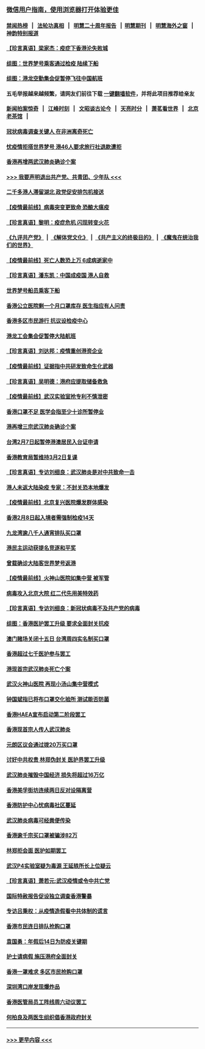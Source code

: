 ### [微信用户指南，使用浏览器打开体验更佳](https://github.com/gfw-breaker/banned-news1/blob/master/indexes/wechat-guide.md?t=0)
#### [禁闻热榜](热点新闻.md?t=0)  &nbsp;&nbsp;|&nbsp;&nbsp; [法轮功真相](https://github.com/gfw-breaker/truth/blob/master/README.md?t=0) &nbsp;&nbsp;|&nbsp;&nbsp; [明慧二十周年报告](https://github.com/gfw-breaker/mh-reports/blob/master/README.md?t=0) &nbsp;&nbsp;|&nbsp;&nbsp;[明慧期刊](https://github.com/gfw-breaker/mh-qikan) &nbsp;&nbsp;|&nbsp;&nbsp; [明慧海外之窗](https://github.com/gfw-breaker/mh-news/blob/master/README.md?t=0) &nbsp;&nbsp;|&nbsp;&nbsp; [神韵特别报道](https://github.com/gfw-breaker/mh-news/blob/master/shenyun.md?t=0)
#### [【珍言真语】梁家杰：疫症下香港沦失败城](../pages/nsc415/n11861588.md?t=02120222) 
#### [组图：世界梦号乘客通过检疫 陆续下船](../pages/nsc415/n11858302.md?t=02120222) 
#### [组图：港龙空勤集会促暂停飞往中国航班](../pages/nsc415/n11858190.md?t=02120222) 
#### 五毛举报越来越频繁，请网友们前往下载 [一键翻墙软件](https://github.com/gfw-breaker/ssr-accounts)，并将此项目推荐给亲友
#### [新闻拍案惊奇](https://github.com/gfw-breaker/banned-news1/blob/master/pages/link4.md) &nbsp;&nbsp;|&nbsp;&nbsp; [江峰时刻](https://github.com/gfw-breaker/banned-news1/blob/master/pages/link4.md) &nbsp;&nbsp;|&nbsp;&nbsp; [文昭谈古论今](https://github.com/gfw-breaker/banned-news1/blob/master/pages/link4.md) &nbsp;&nbsp;|&nbsp;&nbsp; [天亮时分](https://github.com/gfw-breaker/banned-news1/blob/master/pages/link4.md) &nbsp;&nbsp;|&nbsp;&nbsp; [萧茗看世界](https://github.com/gfw-breaker/banned-news1/blob/master/pages/link4.md) &nbsp;&nbsp;|&nbsp;&nbsp; [北京老茶馆](https://github.com/gfw-breaker/banned-news1/blob/master/pages/link4.md) &nbsp;&nbsp;|&nbsp;&nbsp; 
#### [冠状病毒调查关键人 在非洲离奇死亡](../pages/nsc415/n11859798.md?t=02120222) 
#### [忧疫情拒搭世界梦号 港46人要求旅行社退款遭拒](../pages/nsc415/n11859849.md?t=02120222) 
#### [香港再增两武汉肺炎确诊个案](../pages/nsc415/n11859833.md?t=02120222) 
#### [>>> 我要声明退出共产党、共青团、少年队 <<<](https://github.com/begood0513/goodnews/blob/master/quit/letter.md) 
#### [二千多港人滞留湖北 政党促安排包机接送](../pages/nsc415/n11859831.md?t=02120222) 
#### [【疫情最前线】病毒突变更致命 恐酿大瘟疫](../pages/nsc415/n11859604.md?t=02120222) 
#### [【珍言真语】黎明：疫症危机 闪现转变火花](../pages/nsc415/n11859199.md?t=02120222) 
#### [《九评共产党》](https://github.com/begood0513/9ping.md/blob/master/README.md) &nbsp;|&nbsp; [《解体党文化》](../../../../jtdwh.md/blob/master/README.md)  &nbsp;|&nbsp; [《共产主义的终极目的》](../../../../gczydzjmd.md/blob/master/README.md) &nbsp;|&nbsp; [《魔鬼在统治我们的世界》](../../../../mgztzwmdsj.md/blob/master/README.md) 
#### [【疫情最前线】死亡人数恐上万 6成病逝家中](../pages/nsc415/n11856687.md?t=02120222) 
#### [【珍言真语】潘东凯：中国成疫国 港人自救](../pages/nsc415/n11856962.md?t=02120222) 
#### [世界梦号船员乘客下船](../pages/nsc415/n11856883.md?t=02120222) 
#### [香港公立医院剩一个月口罩库存 医生指应有人问责](../pages/nsc415/n11856875.md?t=02120222) 
#### [香港多区市民游行 抗议设检疫中心](../pages/nsc415/n11856866.md?t=02120222) 
#### [港龙工会集会促暂停大陆航班](../pages/nsc415/n11856840.md?t=02120222) 
#### [【珍言真语】刘达邦：疫情重创港资企业](../pages/nsc415/n11854274.md?t=02120222) 
#### [【疫情最前线】证据指中共研发致命生化武器](../pages/nsc415/n11853087.md?t=02120222) 
#### [【珍言真语】吴明德：港府应提取储备救急](../pages/nsc415/n11852734.md?t=02120222) 
#### [【疫情最前线】武汉实验室抢专利不慎泄密](../pages/nsc415/n11850310.md?t=02120222) 
#### [香港口罩不足 医学会指至少十诊所暂停业](../pages/nsc415/n11850301.md?t=02120222) 
#### [港再增三宗武汉肺炎确诊个案](../pages/nsc415/n11850328.md?t=02120222) 
#### [台湾2月7日起暂停港澳居民入台证申请](../pages/nsc415/n11850304.md?t=02120222) 
#### [香港教育局暂维持3月2日复课](../pages/nsc415/n11850260.md?t=02120222) 
#### [【珍言真语】专访刘细良：武汉肺炎是对中共致命一击](../pages/nsc415/n11849934.md?t=02120222) 
#### [港人未返大陆染疫 专家：不封关恐本地爆发](../pages/nsc415/n11848021.md?t=02120222) 
#### [【疫情最前线】北京复兴医院爆发群体感染](../pages/nsc415/n11847626.md?t=02120222) 
#### [香港2月8日起入境者需强制检疫14天](../pages/nsc415/n11847658.md?t=02120222) 
#### [九龙湾逾八千人通宵排队买口罩](../pages/nsc415/n11847647.md?t=02120222) 
#### [港民主运动获提名竞逐和平奖](../pages/nsc415/n11847633.md?t=02120222) 
#### [曾载确诊大陆客世界梦号返港](../pages/nsc415/n11847608.md?t=02120222) 
#### [【疫情最前线】火神山医院如集中营 被军管](../pages/nsc415/n11847524.md?t=02120222) 
#### [病毒攻入北京大院 红二代先用美特效药](../pages/nsc415/n11847427.md?t=02120222) 
#### [【珍言真语】专访刘细良：新冠状病毒不及共产党的病毒](../pages/nsc415/n11847164.md?t=02120222) 
#### [组图：香港医护罢工升级 要求全面封关抗疫](../pages/nsc415/n11844107.md?t=02120222) 
#### [澳门赌场关闭十五日 台湾周四实名制买口罩](../pages/nsc415/n11845083.md?t=02120222) 
#### [香港超过七千医护参与罢工](../pages/nsc415/n11845051.md?t=02120222) 
#### [港现首宗武汉肺炎死亡个案](../pages/nsc415/n11844998.md?t=02120222) 
#### [武汉火神山医院 再现小汤山集中营模式](../pages/nsc415/n11844763.md?t=02120222) 
#### [钟国斌指已将布口罩交化验所 测试能否防菌](../pages/nsc415/n11842783.md?t=02120222) 
#### [香港HAEA宣布启动第二阶段罢工](../pages/nsc415/n11842723.md?t=02120222) 
#### [香港现首宗人传人武汉肺炎](../pages/nsc415/n11842766.md?t=02120222) 
#### [元朗区议会通过拨20万买口罩](../pages/nsc415/n11842754.md?t=02120222) 
#### [讨好中共权贵 林郑伪封关 医护界罢工升级](../pages/nsc415/n11842359.md?t=02120222) 
#### [武汉肺炎摧毁中国经济 损失将超过16万亿](../pages/nsc415/n11839723.md?t=02120222) 
#### [香港美孚街坊连续两日反对设隔离营](../pages/nsc415/n11839962.md?t=02120222) 
#### [香港防护中心忧病毒社区蔓延](../pages/nsc415/n11839933.md?t=02120222) 
#### [武汉肺炎病毒可经粪便传染](../pages/nsc415/n11839939.md?t=02120222) 
#### [香港逾千宗买口罩被骗涉82万](../pages/nsc415/n11839914.md?t=02120222) 
#### [林郑拒会面 医护如期罢工](../pages/nsc415/n11839892.md?t=02120222) 
#### [武汉P4实验室疑为毒源 王延轶所长上位疑云](../pages/nsc415/n11835543.md?t=02120222) 
#### [【珍言真语】萧若元:武汉疫情或令中共亡党](../pages/nsc415/n11829394.md?t=02120222) 
#### [国际特赦报告促设独立调查香港警暴](../pages/nsc415/n11833845.md?t=02120222) 
#### [专访吕秉权：从疫情造假看中共体制的谎言](../pages/nsc415/n11833813.md?t=02120222) 
#### [香港市民连日排队抢购口罩](../pages/nsc415/n11833794.md?t=02120222) 
#### [袁国勇：年假后14日为防疫关键期](../pages/nsc415/n11831088.md?t=02120222) 
#### [护士请病假 施压港府全面封关](../pages/nsc415/n11831030.md?t=02120222) 
#### [香港一罩难求 多区市民抢购口罩](../pages/nsc415/n11831002.md?t=02120222) 
#### [深圳湾口岸发现爆炸品](../pages/nsc415/n11828802.md?t=02120222) 
#### [香港医管局员工阵线周六动议罢工](../pages/nsc415/n11828762.md?t=02120222) 
#### [何柏良及两医生组织倡香港政府封关](../pages/nsc415/n11828749.md?t=02120222) 

----
#### [ >>> 更早内容 <<< ](../indexes/nsc415-earlier.md)
